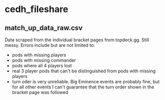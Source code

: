 # cedh_fileshare

## match_up_data_raw.csv

Data scraped from the individual bracket pages from topdeck.gg. Still messy. Errors include but are not limited to:
- pods with missing players
- pods with missing commander
- pods where all 4 players lost
- real 3 player pods that can't be distinguished from pods with missing players
- turn oder is very unreliable. Big Eminence events are probably fine, but for all  other events I can't guarantee that the turn order shown in the bracket page was followed
